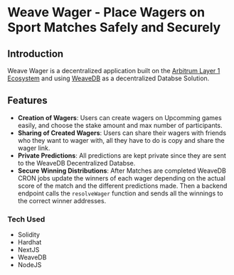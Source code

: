 # Weave Wager - Place Wagers on Sport Matches Safely and Securely

## Introduction

Weave Wager is a decentralized application built on the [Arbitrum Layer 1 Ecosystem](https://arbitrum.io/) and using [WeaveDB](https://weavedb.dev/) as a decentralized Databse Solution.

## Features

- **Creation of Wagers**: Users can create wagers on Upcomming games easily, and choose the stake amount and max number of participants.
- **Sharing of Created Wagers**: Users can share their wagers with friends who they want to wager with, all they have to do is copy and share the wager link.
- **Private Predictions**: All predictions are kept private since they are sent to the WeaveDB Decentralized Databse.
- **Secure Winning Distributions**: After Matches are completed WeaveDB CRON jobs update the winners of each wager depending on the actual score of the match and the different predictions made. Then a backend endpoint calls the `resolveWager` function and sends all the winnings to the correct winner addresses.

### Tech Used

- Solidity
- Hardhat
- NextJS
- WeaveDB
- NodeJS
